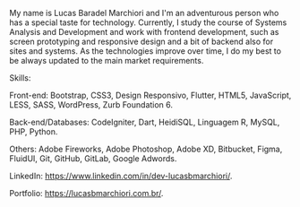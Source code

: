 My name is Lucas Baradel Marchiori and I'm an adventurous person who has a special taste for technology. Currently, I study the course of Systems Analysis and Development and work with frontend development, such as screen prototyping and responsive design and a bit of backend also for sites and systems.
As the technologies improve over time, I do my best to be always updated to the main market requirements.

Skills: 

Front-end: Bootstrap, CSS3, Design Responsivo, Flutter, HTML5, JavaScript, LESS, SASS, WordPress, Zurb Foundation 6.

Back-end/Databases: CodeIgniter, Dart, HeidiSQL, Linguagem R, MySQL, PHP, Python.

Others: Adobe Fireworks, Adobe Photoshop, Adobe XD, Bitbucket, Figma, FluidUI, Git, GitHub, GitLab, Google Adwords.

LinkedIn: 
https://www.linkedin.com/in/dev-lucasbmarchiori/.

Portfolio: 
https://lucasbmarchiori.com.br/.
